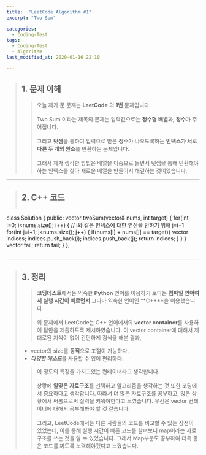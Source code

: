 ```yaml
---
title:  "LeetCode Algorithm #1"
excerpt: "Two Sum"

categories:
  - Coding-Test
tags:
  - Coding-Test
  - Algorithm
last_modified_at: 2020-01-16 22:10

---
```

> ## 1. 문제 이해  
>> 오늘 제가 푼 문제는 **LeetCode** 의 **1번** 문제입니다.  
<br> Two Sum 이라는 제목의 문제는 입력값으로는 **정수형 배열**과, **정수**가 주어집니다.  
<br> 그리고 **덧셈**을 통하여 입력으로 받은 **정수**가 나오도록하는 **인덱스가 서로 다른 두 개의 원소**를 반환하는 문제입니다.  
<br> 그래서 제가 생각한 방법은 배열을 이중으로 돌면서 덧셈을 통해 반환해야하는 인덱스를 찾아 새로운 배열을 만들어서 해결하는 것이었습니다.

---

> ## 2. C++ 코드
>>```c++
class Solution {
public:
    vector<int> twoSum(vector<int>& nums, int target) {
        for(int i=0; i<nums.size(); i++) {
            // i와 같은 인덱스에 대한 연산을 안하기 위해 j=i+1
            for(int j=i+1; j<nums.size(); j++) {
                if(nums[i] + nums[j] == target){
                    vector<int> indices;
                    indices.push_back(i);
                    indices.push_back(j);
                    return indices;
                }
            }
        }
        vector<int> fail;
        return fail;
    }
};
>>```

---

> ## 3. 정리
>> **코딩테스트**에서는 익숙한 **Python** 언어를 이용하기 보다는 **컴파일 언어여서 실행 시간이 빠르면서** 그나마 익숙한 언어인 **C++**을 이용했습니다.  
<br>위 문제에서 LeetCode는 C++ 언어에서의 **vector container**를 사용하여 답안을 제출하도록 제시하였습니다.
> 이 vector container에 대해서 제대로된 지식이 없어 간단하게 검색을 해본 결과,
>
> - vector의 size를 **동적**으로 조절이 가능하다.
> - ***다양한 메소드***를 사용할 수 있어 편리하다. 
>
>> 이 정도의 특징을 가지고있는 컨테이너라고 생각합니다.  
<br> 상황에 **알맞은 자료구조**를 선택하고 알고리즘을 생각하는 것 또한 코딩에서 중요하다고 생각합니다. 따라서 더 많은 자료구조를 공부하고, 많은 상황에서 써봄으로써
> 실력을 키워야한다고 느꼈습니다. 우선은 vector 컨테이너에 대해서 공부해봐야 할 것 같습니다.  
<br> 그리고, LeetCode에서는 다른 사람들의 코드를 비교할 수 있는 장점이 있었는데, 이를 통해 실행 시간이 빠른 코드를 살펴보니 map이라는 자료구조를 쓰는 것을 알 수 있었습니다.
> 그래서 Map부분도 공부하여 더욱 좋은 코드를 짜도록 노력해야겠다고 느꼈습니다.

